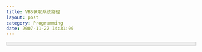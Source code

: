 ```yaml
---
title: VBS获取系统路径
layout: post
category: Programming
date: 2007-11-22 14:31:00
---
```


<div style="border: 1px solid #cccccc; padding: 4px 5px 4px 4px; background-color: #eeeeee; font-size: 13px; width: 98%;"><!--

Code highlighting produced by Actipro CodeHighlighter (freeware)

http://www.CodeHighlighter.com/

--><span style="color: #008080;">1</span>&nbsp;<span style="color: #0000ff;">Set</span><span style="color: #000000;">&nbsp;fso&nbsp;</span><span style="color: #000000;">=</span><span style="color: #000000;">&nbsp;</span><span style="color: #0000ff;">CreateObject</span><span style="color: #000000;">(</span><span style="color: #000000;">"</span><span style="color: #000000;">Scripting.FileSystemObject</span><span style="color: #000000;">"</span><span style="color: #000000;">)

</span><span style="color: #008080;">2</span> <span style="color: #000000;">path = fso.GetSpecialFolder(</span><span style="color: #000000;">0</span><span style="color: #000000;">)</span></div>
<span style="color: #000000;">

GetSpecialFolder可以传几个参数，如下：

</span>
<table style="border: 1px solid green;" cellpadding="0" cellspacing="0">
    <tbody>
        <tr bgcolor="green" valign="top">
            <th width="30%">Constant</th>
            <th width="11%">Value</th>
            <th width="59%">Description</th>
        </tr>
        <tr valign="top">
            <td width="30%">WindowsFolder</td>
            <td width="11%">0</td>
            <td width="59%">The Windows folder contains files installed by the Windows
            operating system.</td>
        </tr>
        <tr valign="top">
            <td width="30%">SystemFolder</td>
            <td width="11%">1</td>
            <td width="59%">The System folder contains libraries, fonts, and device
            drivers.</td>
        </tr>
        <tr valign="top">
            <td width="30%">TemporaryFolder</td>
            <td width="11%">2</td>
            <td width="59%">The Temp folder is used to store temporary files. Its path is
            found in the TMP environment variable.</td>
        </tr>
    </tbody>
</table>
